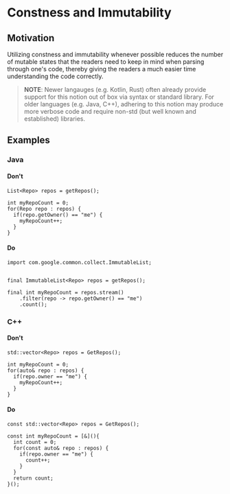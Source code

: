 # Constness and Immutability

## Motivation
Utilizing constness and immutability whenever possible reduces the number of mutable states that the readers need to keep in mind when parsing through one's code, thereby giving the readers a much easier time understanding the code correctly.

> **NOTE**: Newer langauges (e.g. Kotlin, Rust) often already provide support for this notion out of box via syntax or standard library. For older languages (e.g. Java, C++), adhering to this notion may produce more verbose code and require non-std (but well known and established) libraries.

## Examples

### Java

#### Don't

```
List<Repo> repos = getRepos();

int myRepoCount = 0;
for(Repo repo : repos) {
  if(repo.getOwner() == "me") {
    myRepoCount++;
  }
}
```

#### Do
  
```
import com.google.common.collect.ImmutableList;


final ImmutableList<Repo> repos = getRepos();

final int myRepoCount = repos.stream()
    .filter(repo -> repo.getOwner() == "me")
    .count();
```


### C++
#### Don't
```
std::vector<Repo> repos = GetRepos();

int myRepoCount = 0;
for(auto& repo : repos) {
  if(repo.owner == "me") {
    myRepoCount++;
  }
}
```

#### Do
```
const std::vector<Repo> repos = GetRepos();

const int myRepoCount = [&](){
  int count = 0;
  for(const auto& repo : repos) {
    if(repo.owner == "me") {
      count++;
    }
  }  
  return count;
}();

```


